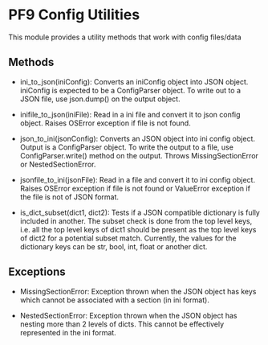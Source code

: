 # PF9 Config Utilities #

This module provides a utility methods that work with config files/data

## Methods ##
- ini_to_json(iniConfig): Converts an iniConfig object into JSON object. iniConfig is expected to be a ConfigParser object. To write out to a JSON file, use json.dump() on the output object.

- inifile_to_json(iniFile): Read in a ini file and convert it to json config object. Raises OSError exception if file is not found.

- json_to_ini(jsonConfig): Converts an JSON object into ini config object. Output is a ConfigParser object. To write the output to a file, use ConfigParser.write() method on the output. Throws MissingSectionError or NestedSectionError.

- jsonfile_to_ini(jsonFile): Read in a file and convert it to ini config object. Raises OSError exception if file is not found or ValueError exception if the file is not of JSON format.

- is_dict_subset(dict1, dict2): Tests if a JSON compatible dictionary is fully included in another. The subset check is done from the top level keys, i.e. all the top level keys of dict1 should be present as the top level keys of dict2 for a potential subset match. Currently, the values for the dictionary keys can be str, bool, int, float or another dict.

## Exceptions ##
- MissingSectionError: Exception thrown when the JSON object has keys which cannot be associated with a section (in ini format).

- NestedSectionError: Exception thrown when the JSON object has nesting more than 2 levels of dicts. This cannot be effectively represented in the ini format.
